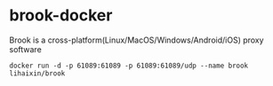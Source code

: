 # brook-docker
Brook is a cross-platform(Linux/MacOS/Windows/Android/iOS) proxy software 

	docker run -d -p 61089:61089 -p 61089:61089/udp --name brook lihaixin/brook
